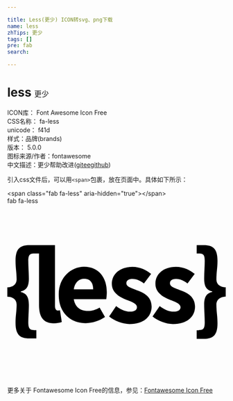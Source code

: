 ```yaml
---

title: Less(更少) ICON转svg、png下载
name: less
zhTips: 更少
tags: []
pre: fab
search: 

---
```


# less  <small style="font-size: 60%;font-weight: 100">更少</small>


<div class="detail-page">
<p>
<span>
ICON库：
<span class="badge-secondary badge">Font Awesome Icon Free</span> 
</span>
<br/>
<span>
CSS名称：
<span class="badge-secondary badge">fa-less</span> 
</span>
<br/>
<span>
unicode：
<span class="badge-secondary badge">f41d</span> 
<copy-btn content='f41d' btn-title=""></copy-btn>
<copy-btn :content='String.fromCodePoint(parseInt("f41d", 16))' btn-title="复制U"></copy-btn>
</span><br/><span>样式：<span class="badge-light badge">品牌(brands)</span></span>
<br/>
<span>
版本：
<span class="badge-secondary badge">5.0.0</span> 
</span>
<br/>
<span>图标来源/作者：<span class="badge-light badge">fontawesome</span></span> 
<br/>
<span class="zh-detail">中文描述：<span class="badge-primary badge">更少</span><span class="help-link"><span>帮助改进</span>(<a href="https://gitee.com/liuwave/icon-helper/edit/master/json/fontawesome/brands/less.json" target="_blank" rel="noopener noreferrer">gitee</a><a href="https://github.com/liuwave/icon-helper/edit/master/json/fontawesome/brands/less.json" target="_blank" rel="noopener noreferrer">github</a></span>)</span><br/>
</p>
</div>
<div class="alert alert-dark">
  <i class="fab fa-less fa-xs"></i>
  <i class="fab fa-less fa-sm"></i>
  <i class="fab fa-less fa-lg"></i>
  <i class="fab fa-less fa-2x"></i>
  <i class="fab fa-less fa-3x"></i>
  <i class="fab fa-less fa-5x"></i>
  <i class="fab fa-less fa-7x"></i>
</div>
<div>
  <p>引入css文件后，可以用<code>&lt;span&gt;</code>包裹，放在页面中。具体如下所示：    
  </p>
  <div class="alert alert-primary" style="font-size: 14px">
    &lt;span class="fab fa-less" aria-hidden="true"&gt;&lt;/span&gt;
    <copy-btn content='<span class="fab fa-less" aria-hidden="true"></span>'></copy-btn>
  </div>
  <div class="alert alert-secondary">
    <i class="fab fa-less"
    style="font-size: 24px"
    aria-hidden="true"></i> fab fa-less
    <copy-btn content="fab fa-less" btn-title="复制图标名称"></copy-btn>
  </div>
</div>
<div id="svg" class="svg-wrap">
<svg xmlns="http://www.w3.org/2000/svg" viewBox="0 0 640 512"><path d="M612.7 219c0-20.5 3.2-32.6 3.2-54.6 0-34.2-12.6-45.2-40.5-45.2h-20.5v24.2h6.3c14.2 0 17.3 4.7 17.3 22.1 0 16.3-1.6 32.6-1.6 51.5 0 24.2 7.9 33.6 23.6 37.3v1.6c-15.8 3.7-23.6 13.1-23.6 37.3 0 18.9 1.6 34.2 1.6 51.5 0 17.9-3.7 22.6-17.3 22.6v.5h-6.3V393h20.5c27.8 0 40.5-11 40.5-45.2 0-22.6-3.2-34.2-3.2-54.6 0-11 6.8-22.6 27.3-23.6v-27.3c-20.5-.7-27.3-12.3-27.3-23.3zm-105.6 32c-15.8-6.3-30.5-10-30.5-20.5 0-7.9 6.3-12.6 17.9-12.6s22.1 4.7 33.6 13.1l21-27.8c-13.1-10-31-20.5-55.2-20.5-35.7 0-59.9 20.5-59.9 49.4 0 25.7 22.6 38.9 41.5 46.2 16.3 6.3 32.1 11.6 32.1 22.1 0 7.9-6.3 13.1-20.5 13.1-13.1 0-26.3-5.3-40.5-16.3l-21 30.5c15.8 13.1 39.9 22.1 59.9 22.1 42 0 64.6-22.1 64.6-51s-22.5-41-43-47.8zm-358.9 59.4c-3.7 0-8.4-3.2-8.4-13.1V119.1H65.2c-28.4 0-41 11-41 45.2 0 22.6 3.2 35.2 3.2 54.6 0 11-6.8 22.6-27.3 23.6v27.3c20.5.5 27.3 12.1 27.3 23.1 0 19.4-3.2 31-3.2 53.6 0 34.2 12.6 45.2 40.5 45.2h20.5v-24.2h-6.3c-13.1 0-17.3-5.3-17.3-22.6s1.6-32.1 1.6-51.5c0-24.2-7.9-33.6-23.6-37.3v-1.6c15.8-3.7 23.6-13.1 23.6-37.3 0-18.9-1.6-34.2-1.6-51.5s3.7-22.1 17.3-22.1H93v150.8c0 32.1 11 53.1 43.1 53.1 10 0 17.9-1.6 23.6-3.7l-5.3-34.2c-3.1.8-4.6.8-6.2.8zM379.9 251c-16.3-6.3-31-10-31-20.5 0-7.9 6.3-12.6 17.9-12.6 11.6 0 22.1 4.7 33.6 13.1l21-27.8c-13.1-10-31-20.5-55.2-20.5-35.7 0-59.9 20.5-59.9 49.4 0 25.7 22.6 38.9 41.5 46.2 16.3 6.3 32.1 11.6 32.1 22.1 0 7.9-6.3 13.1-20.5 13.1-13.1 0-26.3-5.3-40.5-16.3l-20.5 30.5c15.8 13.1 39.9 22.1 59.9 22.1 42 0 64.6-22.1 64.6-51 .1-28.9-22.5-41-43-47.8zm-155-68.8c-38.4 0-75.1 32.1-74.1 82.5 0 52 34.2 82.5 79.3 82.5 18.9 0 39.9-6.8 56.2-17.9l-15.8-27.8c-11.6 6.8-22.6 10-34.2 10-21 0-37.3-10-41.5-34.2H290c.5-3.7 1.6-11 1.6-19.4.6-42.6-22.6-75.7-66.7-75.7zm-30 66.2c3.2-21 15.8-31 30.5-31 18.9 0 26.3 13.1 26.3 31h-56.8z"/></svg>
</div>
<detail full-name='fa-less'></detail>
    
<div><p>更多关于  Fontawesome Icon Free的信息，参见：<a target="_blank" href="https://iconhelper.cn/fontawesome.html">Fontawesome Icon Free</a>
</p></div>
